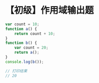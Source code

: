 # 【初级】作用域输出题

```js
var count = 10;
function a() {
    return count + 10;
}
function b() {
    var count = 20;
    return a();
}
console.log(b());
```

```js
// 打印结果
// 20
```
